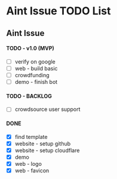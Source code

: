 # Aint Issue TODO List

## Aint Issue

#### TODO - v1.0 (MVP)

- [ ] verify on google
- [ ] web - build basic
- [ ] crowdfunding
- [ ] demo - finish bot

#### TODO - BACKLOG

- [ ] crowdsource user support

#### DONE

- [x] find template
- [x] website - setup github
- [x] website - setup cloudflare
- [x] demo
- [x] web - logo
- [x] web - favicon
